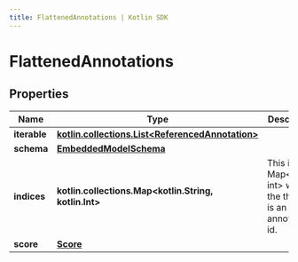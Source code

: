 ```yaml
---
title: FlattenedAnnotations | Kotlin SDK
---
```



# FlattenedAnnotations

## Properties
Name | Type | Description | Notes
------------ | ------------- | ------------- | -------------
**iterable** | [**kotlin.collections.List&lt;ReferencedAnnotation&gt;**](ReferencedAnnotation) |  | 
**schema** | [**EmbeddedModelSchema**](EmbeddedModelSchema) |  |  [optional]
**indices** | **kotlin.collections.Map&lt;kotlin.String, kotlin.Int&gt;** | This is a Map&lt;String, int&gt; where the the key is an annotation id. |  [optional]
**score** | [**Score**](Score) |  |  [optional]




